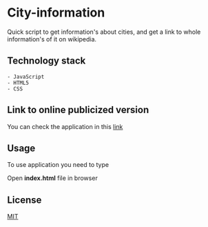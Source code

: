 # City-information

Quick script to get information's about cities, and get a link to whole information's of it on wikipedia.

## Technology stack
    - JavaScript
    - HTML5
    - CSS
    
## Link to online publicized version
You can check the application in this [link](https://pawel-galkowski.github.io/Citi-informations/)

## Usage
To use application you need to type

Open **index.html** file in browser

## License
[MIT](https://choosealicense.com/licenses/mit/)
